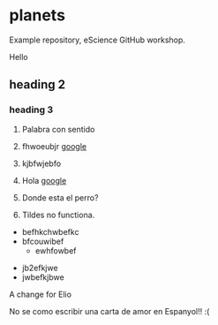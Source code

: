 # planets
Example repository, eScience GitHub workshop.

Hello
## heading 2
### heading 3

1. Palabra con sentido

1. fhwoeubjr [google](www.google.nl)
2. kjbfwjebfo

1. Hola [google](www.google.nl)
2. Donde esta el perro?
3. Tildes no functiona.

  
* befhkchwbefkc
* bfcouwibef
  * ewhfowbef
- jb2efkjwe
- jwbefkjbwe

A change for Elio

No se como escribir una carta de amor en Espanyol!! :(